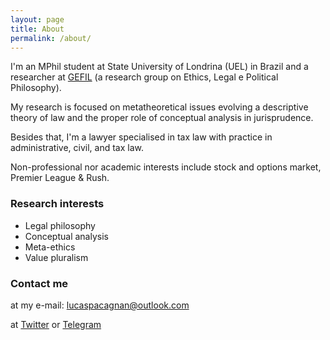 ```yaml
---
layout: page
title: About
permalink: /about/
---
```


I'm an MPhil student at State University of Londrina (UEL) in Brazil and a researcher at [GEFIL](https://gefilblog.wordpress.com/) (a research group on Ethics, Legal e Political Philosophy).

My research is focused on metatheoretical issues evolving a descriptive theory of law and the proper role of conceptual analysis in jurisprudence.

Besides that, I'm a lawyer specialised in tax law with practice in administrative, civil, and tax law.

Non-professional nor academic interests include stock and options market, Premier League & Rush.

### Research interests

+ Legal philosophy
+ Conceptual analysis
+ Meta-ethics
+ Value pluralism

### Contact me

at my e-mail: [lucaspacagnan@outlook.com](mailto:lucaspacagnan@outlook.com)

at [Twitter](https://twitter.com/pacagnanlucas) or [Telegram](https://t.me/lucaspacagnan)


